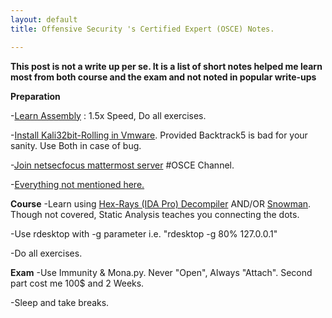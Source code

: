 ```yaml
---
layout: default
title: Offensive Security 's Certified Expert (OSCE) Notes.

---
```


**This post is not a write up per se. It is a list of short notes helped me learn most from both course and the exam and not noted in popular write-ups**


**Preparation**

-[Learn Assembly](https://www.udemy.com/x86-asm-foundations/) : 1.5x Speed, Do all exercises.  

-[Install Kali32bit-Rolling in Vmware](https://www.offensive-security.com/kali-linux-vm-vmware-virtualbox-image-download/). Provided Backtrack5 is bad for your sanity. Use Both in case of bug. 

-[Join netsecfocus mattermost server](https://mm.netsecfocus.com/join/) #OSCE Channel. 

-[Everything not mentioned here.](https://www.abatchy.com/2017/03/osce-study-plan.html)


**Course**
-Learn using [Hex-Rays (IDA Pro) Decompiler](https://www.hex-rays.com/products/decompiler/) AND/OR [Snowman](https://github.com/yegord/snowman). Though not covered, Static Analysis teaches you connecting the dots.

-Use rdesktop with -g parameter i.e. "rdesktop -g 80% 127.0.0.1"

-Do all exercises.



**Exam**
-Use Immunity & Mona.py. Never "Open", Always "Attach". Second part cost me 100$ and 2 Weeks.

-Sleep and take breaks.








